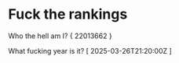 # Fuck the rankings

Who the hell am I?
{ 22013662 }

What fucking year is it?
[ 2025-03-26T21:20:00Z ]
